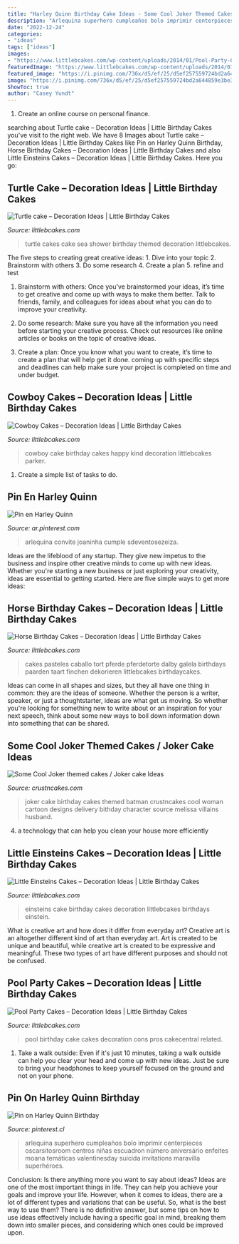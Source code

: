 ```yaml
---
title: "Harley Quinn Birthday Cake Ideas - Some Cool Joker Themed Cakes / Joker Cake Ideas"
description: "Arlequina superhero cumpleaños bolo imprimir centerpieces oscarsitosroom centros niñas escuadron número aniversário enfeites moana temáticas valentinesday suicida invitations maravilla superhéroes"
date: "2022-12-24"
categories:
- "ideas"
tags: ["ideas"]
images:
- "https://www.littlebcakes.com/wp-content/uploads/2014/01/Pool-Party-Cakes-Images.jpg"
featuredImage: "https://www.littlebcakes.com/wp-content/uploads/2014/01/Pool-Party-Cakes-Images.jpg"
featured_image: "https://i.pinimg.com/736x/d5/ef/25/d5ef257559724bd2a644859e3be3c84f.jpg"
image: "https://i.pinimg.com/736x/d5/ef/25/d5ef257559724bd2a644859e3be3c84f.jpg"
ShowToc: true
author: "Casey Yundt"
---
```



1. Create an online course on personal finance.

	

		
searching about Turtle cake – Decoration Ideas | Little Birthday Cakes you've visit to the right web. We have 8 Images about Turtle cake – Decoration Ideas | Little Birthday Cakes like Pin on Harley Quinn Birthday, Horse Birthday Cakes – Decoration Ideas | Little Birthday Cakes and also Little Einsteins Cakes – Decoration Ideas | Little Birthday Cakes. Here you go:
		
    
## Turtle Cake – Decoration Ideas | Little Birthday Cakes

<img loading=lazy src="https://www.littlebcakes.com/wp-content/uploads/2014/05/Turtle-Cakes.jpg" onerror="this.onerror=null;this.src='https://tse3.mm.bing.net/th?id=OIP.JSQaQwGaOgrYbZD-dXKKcgHaJ4&amp;pid=15.1';" alt="Turtle cake – Decoration Ideas | Little Birthday Cakes">

_Source: littlebcakes.com_

>turtle cakes cake sea shower birthday themed decoration littlebcakes. 

	

The five steps to creating great creative ideas: 1. Dive into your topic 2. Brainstorm with others 3. Do some research 4. Create a plan 5. refine and test
1. Brainstorm with others: Once you’ve brainstormed your ideas, it’s time to get creative and come up with ways to make them better. Talk to friends, family, and colleagues for ideas about what you can do to improve your creativity.
2. Do some research: Make sure you have all the information you need before starting your creative process. Check out resources like online articles or books on the topic of creative ideas.

3. Create a plan: Once you know what you want to create, it’s time to create a plan that will help get it done. coming up with specific steps and deadlines can help make sure your project is completed on time and under budget.


    
## Cowboy Cakes – Decoration Ideas | Little Birthday Cakes

<img loading=lazy src="https://www.littlebcakes.com/wp-content/uploads/2014/02/Cowboy-Cake.jpg" onerror="this.onerror=null;this.src='https://tse3.mm.bing.net/th?id=OIP.xTADRv11sYCvkGf27jbytAHaJ4&amp;pid=15.1';" alt="Cowboy Cakes – Decoration Ideas | Little Birthday Cakes">

_Source: littlebcakes.com_

>cowboy cake birthday cakes happy kind decoration littlebcakes parker. 

	

1. Create a simple list of tasks to do.

    
## Pin En Harley Quinn

<img loading=lazy src="https://i.pinimg.com/736x/d5/ef/25/d5ef257559724bd2a644859e3be3c84f.jpg" onerror="this.onerror=null;this.src='https://tse1.mm.bing.net/th?id=OIP.iagtuf3it2SK1P-TarBkdgHaJ4&amp;pid=15.1';" alt="Pin en Harley Quinn">

_Source: ar.pinterest.com_

>arlequina convite joaninha cumple sdeventosezeiza. 

	

Ideas are the lifeblood of any startup. They give new impetus to the business and inspire other creative minds to come up with new ideas. Whether you're starting a new business or just exploring your creativity, ideas are essential to getting started. Here are five simple ways to get more ideas: 

    
## Horse Birthday Cakes – Decoration Ideas | Little Birthday Cakes

<img loading=lazy src="https://www.littlebcakes.com/wp-content/uploads/2014/01/Horse-Birthday-Cakes.jpg" onerror="this.onerror=null;this.src='https://tse4.mm.bing.net/th?id=OIP.VEX4sbyCVWXT0n1UoDJrXAHaHe&amp;pid=15.1';" alt="Horse Birthday Cakes – Decoration Ideas | Little Birthday Cakes">

_Source: littlebcakes.com_

>cakes pasteles caballo tort pferde pferdetorte dalby galela birthdays paarden taart finchen dekorieren littlebcakes birthdaycakes. 

	

Ideas can come in all shapes and sizes, but they all have one thing in common: they are the ideas of someone. Whether the person is a writer, speaker, or just a thoughtstarter, ideas are what get us moving. So whether you're looking for something new to write about or an inspiration for your next speech, think about some new ways to boil down information down into something that can be shared.

    
## Some Cool Joker Themed Cakes / Joker Cake Ideas

<img loading=lazy src="http://www.crustncakes.com/blog/wp-content/uploads/2015/08/7ed5b010162b2db99d5d72759b0726f5.jpg" onerror="this.onerror=null;this.src='https://tse1.mm.bing.net/th?id=OIP.lD3YIzvJDNiG-QbclMmFRAHaJ4&amp;pid=15.1';" alt="Some Cool Joker themed cakes / Joker cake Ideas">

_Source: crustncakes.com_

>joker cake birthday cakes themed batman crustncakes cool woman cartoon designs delivery bithday character source melissa villains husband. 

	

4. a technology that can help you clean your house more efficiently

    
## Little Einsteins Cakes – Decoration Ideas | Little Birthday Cakes

<img loading=lazy src="http://www.littlebcakes.com/wp-content/uploads/2014/01/Little-Einsteins-Birthdays-Cake.jpg" onerror="this.onerror=null;this.src='https://tse1.mm.bing.net/th?id=OIP.CWzyreoPyNOhj0mcI40qtwHaJ4&amp;pid=15.1';" alt="Little Einsteins Cakes – Decoration Ideas | Little Birthday Cakes">

_Source: littlebcakes.com_

>einsteins cake birthday cakes decoration littlebcakes birthdays einstein. 

	

What is creative art and how does it differ from everyday art?
Creative art is an altogether different kind of art than everyday art. Art is created to be unique and beautiful, while creative art is created to be expressive and meaningful. These two types of art have different purposes and should not be confused.

    
## Pool Party Cakes – Decoration Ideas | Little Birthday Cakes

<img loading=lazy src="https://www.littlebcakes.com/wp-content/uploads/2014/01/Pool-Party-Cakes-Images.jpg" onerror="this.onerror=null;this.src='https://tse3.mm.bing.net/th?id=OIP.f7BUxPhHoaLdsRmyskVKmwHaFj&amp;pid=15.1';" alt="Pool Party Cakes – Decoration Ideas | Little Birthday Cakes">

_Source: littlebcakes.com_

>pool birthday cake cakes decoration cons pros cakecentral related. 

	

1. Take a walk outside: Even if it's just 10 minutes, taking a walk outside can help you clear your head and come up with new ideas. Just be sure to bring your headphones to keep yourself focused on the ground and not on your phone.

    
## Pin On Harley Quinn Birthday

<img loading=lazy src="https://i.pinimg.com/736x/87/03/2a/87032a6fc12815f2c97cd995604a416b.jpg" onerror="this.onerror=null;this.src='https://tse2.mm.bing.net/th?id=OIP.kkBJgoVtD0K0dQI2jCZgbQHaJ3&amp;pid=15.1';" alt="Pin on Harley Quinn Birthday">

_Source: pinterest.cl_

>arlequina superhero cumpleaños bolo imprimir centerpieces oscarsitosroom centros niñas escuadron número aniversário enfeites moana temáticas valentinesday suicida invitations maravilla superhéroes. 

	

Conclusion: Is there anything more you want to say about ideas?
Ideas are one of the most important things in life. They can help you achieve your goals and improve your life. However, when it comes to ideas, there are a lot of different types and variations that can be useful. So, what is the best way to use them? There is no definitive answer, but some tips on how to use ideas effectively include having a specific goal in mind, breaking them down into smaller pieces, and considering which ones could be improved upon.

